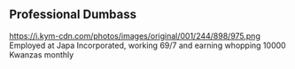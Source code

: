 ## Professional Dumbass
https://i.kym-cdn.com/photos/images/original/001/244/898/975.png
Employed at Japa Incorporated, working 69/7 and earning whopping 10000 Kwanzas monthly

<!--
**DEF1M/DEF1M** is a ✨ _special_ ✨ repository because its `README.md` (this file) appears on your GitHub profile.

Here are some ideas to get you started:

- 🔭 I’m currently working on ...
- 🌱 I’m currently learning ...
- 👯 I’m looking to collaborate on ...
- 🤔 I’m looking for help with ...
- 💬 Ask me about ...
- 📫 How to reach me: ...
- 😄 Pronouns: ...
- ⚡ Fun fact: ...
-->
